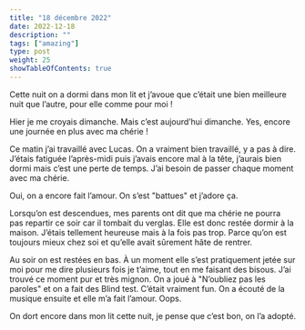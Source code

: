 ```yaml
---
title: "18 décembre 2022"
date: 2022-12-18
description: ""
tags: ["amazing"]
type: post
weight: 25
showTableOfContents: true
---
```


Cette nuit on a dormi dans mon lit et j’avoue que c’était une bien meilleure nuit que l’autre, pour elle comme pour moi !

Hier je me croyais dimanche. Mais c’est aujourd’hui dimanche. Yes, encore une journée en plus avec ma chérie !

Ce matin j’ai travaillé avec Lucas. On a vraiment bien travaillé, y a pas à dire. J’étais fatiguée l’après-midi puis j’avais encore mal à la tête, j’aurais bien dormi mais c’est une perte de temps. J’ai besoin de passer chaque moment avec ma chérie.

Oui, on a encore fait l’amour. On s’est "battues" et j’adore ça.

Lorsqu’on est descendues, mes parents ont dit que ma chérie ne pourra pas repartir ce soir car il tombait du verglas. Elle est donc restée dormir à la maison. J’étais tellement heureuse mais à la fois pas trop. Parce qu’on est toujours mieux chez soi et qu’elle avait sûrement hâte de rentrer.

Au soir on est restées en bas. À un moment elle s’est pratiquement jetée sur moi pour me dire plusieurs fois je t’aime, tout en me faisant des bisous. J’ai trouvé ce moment pur et très mignon. On a joué à "N’oubliez pas les paroles" et on a fait des Blind test. C’était vraiment fun. On a écouté de la musique ensuite et elle m’a fait l’amour. Oops.

On dort encore dans mon lit cette nuit, je pense que c’est bon, on l’a adopté.
